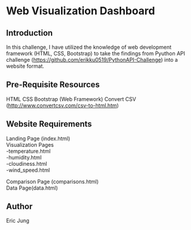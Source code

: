 # Web Visualization Dashboard

## Introduction
In this challenge, I have utilized the knowledge of web development framework (HTML, CSS, Bootstrap) to take the findings from Pyuthon API challenge (https://github.com/erikku0519/PythonAPI-Challenge) into a website format.

## Pre-Requisite Resources
HTML
CSS
Bootstrap (Web Framework)
Convert CSV (http://www.convertcsv.com/csv-to-html.htm)


## Website Requirements
Landing Page (index.html)<br>
Visualization Pages<br>
-temperature.html<br>
-humidity.html<br>
-cloudiness.html<br>
-wind_speed.html<br>

Comparison Page (comparisons.html)<br>
Data Page(data.html)<br>

## Author
Eric Jung
